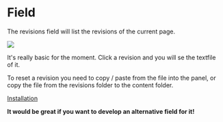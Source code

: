 # Field

The revisions field will list the revisions of the current page.

![](https://raw.githubusercontent.com/jenstornell/kirby-revisions/master/docs/field.png)

It's really basic for the moment. Click a revision and you will se the textfile of it.

To reset a revision you need to copy / paste from the file into the panel, or copy the file from the revisions folder to the content folder.

[Installation](https://github.com/jenstornell/kirby-revisions/blob/master/INSTALL.md)

**It would be great if you want to develop an alternative field for it!**